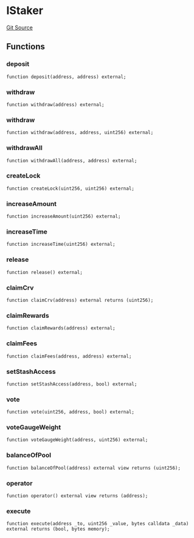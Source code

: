 # IStaker
[Git Source](https://github.com/larrythecucumber321/protocol/blob/77d337b8595ba96d069ded321419b36a61984170/contracts/plugins/assets/convex/vendor/ConvexInterfaces.sol)


## Functions
### deposit


```solidity
function deposit(address, address) external;
```

### withdraw


```solidity
function withdraw(address) external;
```

### withdraw


```solidity
function withdraw(address, address, uint256) external;
```

### withdrawAll


```solidity
function withdrawAll(address, address) external;
```

### createLock


```solidity
function createLock(uint256, uint256) external;
```

### increaseAmount


```solidity
function increaseAmount(uint256) external;
```

### increaseTime


```solidity
function increaseTime(uint256) external;
```

### release


```solidity
function release() external;
```

### claimCrv


```solidity
function claimCrv(address) external returns (uint256);
```

### claimRewards


```solidity
function claimRewards(address) external;
```

### claimFees


```solidity
function claimFees(address, address) external;
```

### setStashAccess


```solidity
function setStashAccess(address, bool) external;
```

### vote


```solidity
function vote(uint256, address, bool) external;
```

### voteGaugeWeight


```solidity
function voteGaugeWeight(address, uint256) external;
```

### balanceOfPool


```solidity
function balanceOfPool(address) external view returns (uint256);
```

### operator


```solidity
function operator() external view returns (address);
```

### execute


```solidity
function execute(address _to, uint256 _value, bytes calldata _data) external returns (bool, bytes memory);
```

